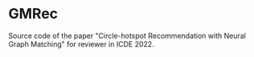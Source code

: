 # GMRec

Source code of the paper "Circle-hotspot Recommendation with Neural Graph Matching" for reviewer in ICDE 2022.
